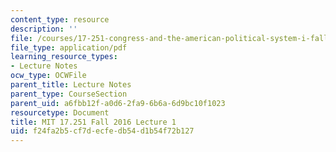 ```yaml
---
content_type: resource
description: ''
file: /courses/17-251-congress-and-the-american-political-system-i-fall-2016/f24fa2b5cf7decfedb54d1b54f72b127_MIT17_251F16_Lec1.pdf
file_type: application/pdf
learning_resource_types:
- Lecture Notes
ocw_type: OCWFile
parent_title: Lecture Notes
parent_type: CourseSection
parent_uid: a6fbb12f-a0d6-2fa9-6b6a-6d9bc10f1023
resourcetype: Document
title: MIT 17.251 Fall 2016 Lecture 1
uid: f24fa2b5-cf7d-ecfe-db54-d1b54f72b127
---
```

